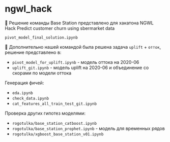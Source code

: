 # ngwl_hack  

🚀 Решение команды Base Station представлено для хакатона NGWL Hack Predict customer churn using sbermarket data 

 `pivot_model_final_solution.ipynb`

    
🚀 Дополнительно нашей командой была решена задача `uplift` + `отток`, решение представлено в:   

- `pivot_model_for_uplift.ipynb` - модель оттока на 2020-06
- `uplift_git.ipynb` - модель uplift на 2020-06 и объединение со скорами по модели оттока


Генерация фичей:

- `eda.ipynb`
- `check_data.ipynb`
- `cat_features_all_train_test_git.ipynb`


Проверка других гипотез моделями:

- `rogotulka/base_station_catboost.ipynb`
- `rogotulka/base_station_prophet.ipynb` - модель для временных рядов
- `rogotulka/xgboost_base_station_v01.ipynb`






